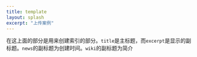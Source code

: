 ```yaml
---
title: template
layout: splash
excerpt: "上传案例"
---
```


在这上面的部分是用来创建索引的部分。`title`是主标题，而`excerpt`是显示的副标题。`news`的副标题为创建时间。`wiki`的副标题为简介